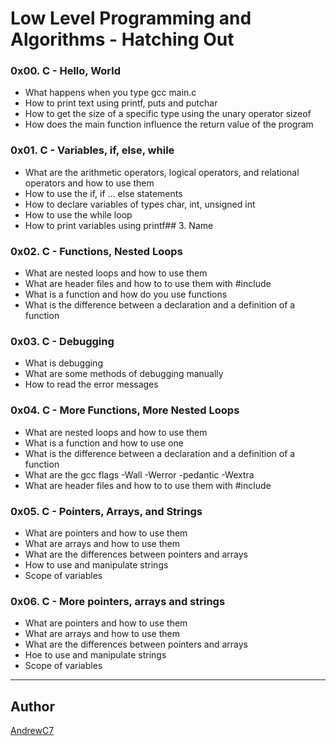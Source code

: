 # Low Level Programming and Algorithms - Hatching Out

### 0x00. C - Hello, World
* What happens when you type gcc main.c
* How to print text using printf, puts and putchar
* How to get the size of a specific type using the unary operator sizeof
* How does the main function influence the return value of the program

### 0x01. C - Variables, if, else, while
* What are the arithmetic operators, logical operators, and relational operators and how to use them
* How to use the if, if ... else statements
* How to declare variables of types char, int, unsigned int
* How to use the while loop
* How to print variables using printf## 3. Name

### 0x02. C - Functions, Nested Loops
* What are nested loops and how to use them
* What are header files and how to to use them with #include
* What is a function and how do you use functions
* What is the difference between a declaration and a definition of a function

### 0x03. C - Debugging
* What is debugging
* What are some methods of debugging manually
* How to read the error messages

### 0x04. C - More Functions, More Nested Loops
* What are nested loops and how to use them
* What is a function and how to use one
* What is the difference between a declaration and a definition of a function
* What are the gcc flags -Wall -Werror -pedantic -Wextra
* What are header files and how to to use them with #include

### 0x05. C - Pointers, Arrays, and Strings
* What are pointers and how to use them
* What are arrays and how to use them
* What are the differences between pointers and arrays
* How to use and manipulate strings
* Scope of variables

### 0x06. C - More pointers, arrays and strings
* What are pointers and how to use them
* What are arrays and how to use them
* What are the differences between pointers and arrays
* Hoe to use and manipulate strings
* Scope of variables

---

## Author
[AndrewC7](https://github.com/AndrewC7)
